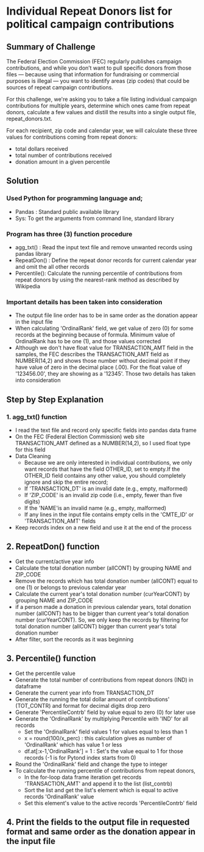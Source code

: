 #  Individual Repeat Donors list for political campaign contributions



## Summary of Challenge

The Federal Election Commission (FEC) regularly publishes campaign contributions, and while you don’t want to pull specific donors from those files — because using that information for fundraising or commercial purposes is illegal — you want to identify areas (zip codes) that could be sources of repeat campaign contributions.

For this challenge, we're asking you to take a file listing individual campaign contributions for multiple years, determine which ones came from repeat donors, calculate a few values and distill the results into a single output file, repeat_donors.txt.

For each recipient, zip code and calendar year, we will calculate these three values for contributions coming from repeat donors:

- total dollars received
- total number of contributions received
- donation amount in a given percentile


## Solution

### Used Python for programming language and;
  - Pandas : Standard public available library
  - Sys: To get the arguments from command line, standard library


### Program has three (3) function procedure
- agg_txt()   : Read the input text file and remove unwanted records using pandas library
- RepeatDon() : Define the repeat donor records for current calendar year and omit the all other records
- Percentile(): Calculate the running percentile of contributions from repeat donors by using the nearest-rank method as described by Wikipedia

### Important details has been taken into consideration
- The output file line order has to be in same order as the donation appear in the input file
- When calculating 'OrdinalRank' field, we get value of zero (0) for some records at the beginning because of formula. Minimum value of OrdinalRank has to be one (1), and those values corrected
- Although we don't have float value for TRANSACTION_AMT field in the samples, the FEC describes the TRANSACTION_AMT field as NUMBER(14,2) and shows those number without decimal point if they have value of zero in the decimal place (.00). For the float value of '123456.00', they are showing as a '12345'. Those two details has taken into consideration 

## Step by Step Explanation

### 1. agg_txt() function
- I read the text file and record only specific fields into pandas data frame      
- On the FEC (Federal Election Commission) web site TRANSACTION_AMT defined as a NUMBER(14,2), so I used float type for this field
- Data Cleaning
  - Because we are only interested in individual contributions, we only want records that have the field OTHER_ID, set to empty.If the OTHER_ID field contains any other value, you should completely ignore and skip the entire record;
  - If 'TRANSACTION_DT' is an invalid date (e.g., empty, malformed)
  - If 'ZIP_CODE' is an invalid zip code (i.e., empty, fewer than five digits)
  - If the 'NAME'is an invalid name (e.g., empty, malformed)
  - If any lines in the input file contains empty cells in the 'CMTE_ID' or 'TRANSACTION_AMT' fields	
- Keep records index on a new field and use it at the end of the process



## 2. RepeatDon() function
- Get the current/active year info
- Calculate the total donation number (allCONT) by grouping NAME and ZIP_CODE
- Remove the records which has total donation number (allCONT) equal to one (1) or belongs to previous calendar year 
- Calculate the current year's total donation number (curYearCONT) by grouping NAME and ZIP_CODE
- if a person made a donation in previous calendar years, total donation number (allCONT) has to be bigger than current year's total donation number (curYearCONT). So, we only keep the records by filtering for total donation number (allCONT) bigger than current year's total donation number
- After filter, sort the records as it was beginning

## 3. Percentile() function
- Get the percentile value
- Generate the total number of contributions from repeat donors (IND) in dataframe
- Generate the current year info from TRANSACTION_DT
- Generate the running the total dollar amount of contributions' (TOT_CONTR) and format for decimal digits drop zero
- Generate 'PercentileContrb' field by value equal to zero (0) for later use
- Generate the 'OrdinalRank' by multiplying Percentile with 'IND'  for all records 
  - Set the 'OrdinalRank' field values 1 for values equal to less than 1
  - x = round(100/x_perc)  : this calculation gives as number of 'OrdinalRank' which has value 1 or less
  - df.at[:x-1,'OrdinalRank'] = 1 : Set's the value  equal to 1 for those records (-1 is for Pytond index starts from 0)
- Round the 'OrdinalRank' field and change the type to integer
- To calculate the running percentile of contributions from repeat donors, 
  - In the for-loop data frame iteration get records 'TRANSACTION_AMT' and append it to the list (list_contrb)
  - Sort the list and get the list's element which is equal to active records 'OrdinalRank' value
  - Set this element's value to the active records 'PercentileContrb' field

## 4. Print the fields to the output file in requested format and same order as the donation appear in the input file
